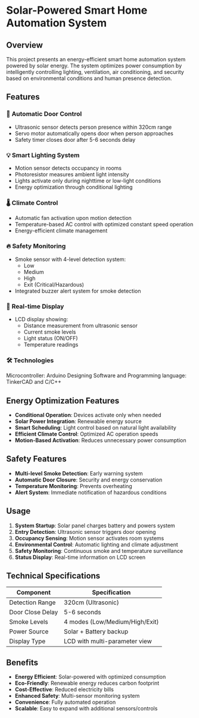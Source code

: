 # Solar-Powered Smart Home Automation System

## Overview

This project presents an energy-efficient smart home automation system powered by solar energy. The system optimizes power consumption by intelligently controlling lighting, ventilation, air conditioning, and security based on environmental conditions and human presence detection.

## Features

### 🚪 **Automatic Door Control**
- Ultrasonic sensor detects person presence within 320cm range
- Servo motor automatically opens door when person approaches
- Safety timer closes door after 5-6 seconds delay

### 💡 **Smart Lighting System**
- Motion sensor detects occupancy in rooms
- Photoresistor measures ambient light intensity
- Lights activate only during nighttime or low-light conditions
- Energy optimization through conditional lighting

### 🌡️ **Climate Control**
- Automatic fan activation upon motion detection
- Temperature-based AC control with optimized constant speed operation
- Energy-efficient climate management

### 🔥 **Safety Monitoring**
- Smoke sensor with 4-level detection system:
  - Low
  - Medium  
  - High
  - Exit (Critical/Hazardous)
- Integrated buzzer alert system for smoke detection

### 📱 **Real-time Display**
- LCD display showing:
  - Distance measurement from ultrasonic sensor
  - Current smoke levels
  - Light status (ON/OFF)
  - Temperature readings
 
### 🛠️ Technologies
Microcontroller: Arduino
Designing Software and Programming language: TinkerCAD and C/C++

## Energy Optimization Features

- **Conditional Operation**: Devices activate only when needed
- **Solar Power Integration**: Renewable energy source
- **Smart Scheduling**: Light control based on natural light availability
- **Efficient Climate Control**: Optimized AC operation speeds
- **Motion-Based Activation**: Reduces unnecessary power consumption

## Safety Features

- **Multi-level Smoke Detection**: Early warning system
- **Automatic Door Closure**: Security and energy conservation
- **Temperature Monitoring**: Prevents overheating
- **Alert System**: Immediate notification of hazardous conditions

## Usage

1. **System Startup**: Solar panel charges battery and powers system
2. **Entry Detection**: Ultrasonic sensor triggers door opening
3. **Occupancy Sensing**: Motion sensor activates room systems
4. **Environmental Control**: Automatic lighting and climate adjustment
5. **Safety Monitoring**: Continuous smoke and temperature surveillance
6. **Status Display**: Real-time information on LCD screen

## Technical Specifications

| Component | Specification |
|-----------|---------------|
| Detection Range | 320cm (Ultrasonic) |
| Door Close Delay | 5-6 seconds |
| Smoke Levels | 4 modes (Low/Medium/High/Exit) |
| Power Source | Solar + Battery backup |
| Display Type | LCD with multi-parameter view |

## Benefits

- **Energy Efficient**: Solar-powered with optimized consumption
- **Eco-Friendly**: Renewable energy reduces carbon footprint
- **Cost-Effective**: Reduced electricity bills
- **Enhanced Safety**: Multi-sensor monitoring system
- **Convenience**: Fully automated operation
- **Scalable**: Easy to expand with additional sensors/controls
